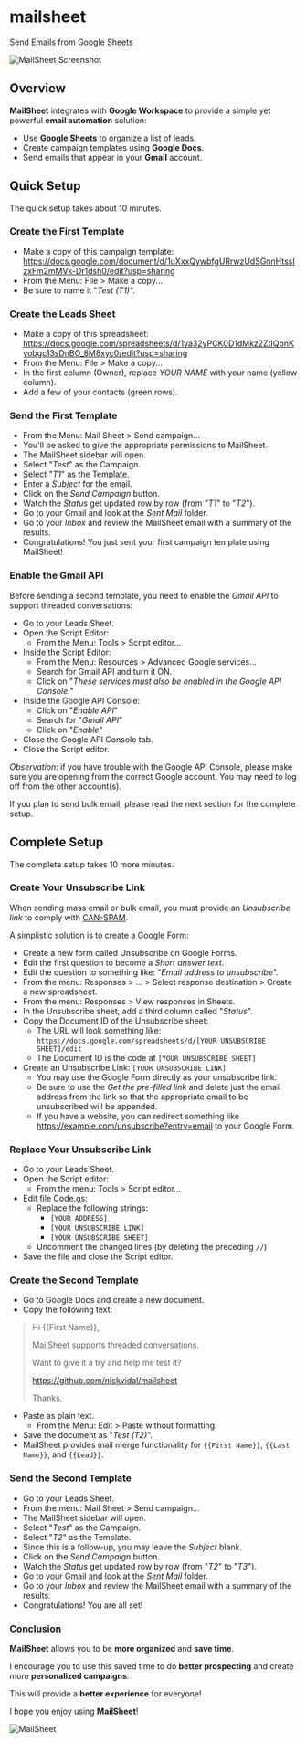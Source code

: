 # mailsheet
Send Emails from Google Sheets

![MailSheet Screenshot](https://github.com/nickvidal/mailsheet/blob/master/MailSheet_Screenshot.png)


## Overview

**MailSheet** integrates with **Google Workspace** to provide a simple yet powerful **email automation** solution:

* Use **Google Sheets** to organize a list of leads.
* Create campaign templates using **Google Docs**.
* Send emails that appear in your **Gmail** account.


## Quick Setup

The quick setup takes about 10 minutes.

### Create the First Template

- Make a copy of this campaign template:
https://docs.google.com/document/d/1uXxxQywbfgURrwzUdSGnnHtssIzxFm2mMVk-Dr1dsh0/edit?usp=sharing
- From the Menu: File > Make a copy...
- Be sure to name it "*Test (T1)*".

### Create the Leads Sheet

- Make a copy of this spreadsheet:
https://docs.google.com/spreadsheets/d/1va32yPCK0D1dMkz2ZtIQbnKyobgc13sDnBO_8M8xyc0/edit?usp=sharing
- From the Menu: File > Make a copy...
- In the first column (Owner), replace *YOUR NAME* with your name (yellow column).
- Add a few of your contacts (green rows).

### Send the First Template

- From the Menu: Mail Sheet > Send campaign...
- You'll be asked to give the appropriate permissions to MailSheet.
- The MailSheet sidebar will open.
- Select "*Test*" as the Campaign.
- Select "*T1*" as the Template.
- Enter a *Subject* for the email.
- Click on the *Send Campaign* button.
- Watch the *Status* get updated row by row (from "*T1*" to "*T2*").
- Go to your Gmail and look at the *Sent Mail* folder.
- Go to your *Inbox* and review the MailSheet email with a summary of the results.
- Congratulations! You just sent your first campaign template using MailSheet!

### Enable the Gmail API

Before sending a second template, you need to enable the *Gmail API* to support threaded conversations:
- Go to your Leads Sheet.
- Open the Script Editor:
  - From the Menu: Tools > Script editor...
- Inside the Script Editor:
  - From the Menu: Resources > Advanced Google services...
  - Search for Gmail API and turn it ON.
  - Click on "*These services must also be enabled in the Google API Console.*"
- Inside the Google API Console:
  - Click on "*Enable API*"
  - Search for "*Gmail API*"
  - Click on "*Enable*"
- Close the Google API Console tab.
- Close the Script editor.

*Observation*: if you have trouble with the Google API Console, please make sure you are opening from the correct Google account. You may need to log off from the other account(s).

If you plan to send bulk email, please read the next section for the complete setup.

## Complete Setup

The complete setup takes 10 more minutes.

### Create Your Unsubscribe Link

When sending mass email or bulk email, you must provide an *Unsubscribe link* to comply with [CAN-SPAM](https://en.wikipedia.org/wiki/CAN-SPAM_Act_of_2003).

A simplistic solution is to create a Google Form:
- Create a new form called Unsubscribe on Google Forms.
- Edit the first question to become a *Short answer text*.
- Edit the question to something like: "*Email address to unsubscribe*".
- From the menu: Responses > ... > Select response destination > Create a new spreadsheet.
- From the menu: Responses > View responses in Sheets.
- In the Unsubscribe sheet, add a third column called "*Status*".
- Copy the Document ID of the Unsubscribe sheet:
  - The URL will look something like: `https://docs.google.com/spreadsheets/d/[YOUR UNSUBSCRIBE SHEET]/edit`
  - The Document ID is the code at `[YOUR UNSUBSCRIBE SHEET]`
- Create an Unsubscribe Link: `[YOUR UNSUBSCRIBE LINK]`
  - You may use the Google Form directly as your unsubscribe link.
  - Be sure to use the *Get the pre-filled link* and delete just the email address from the link so that the appropriate email to be unsubscribed will be appended.
  - If you have a website, you can redirect something like https://example.com/unsubscribe?entry=email to your Google Form.

### Replace Your Unsubscribe Link

- Go to your Leads Sheet.
- Open the Script editor:
  - From the menu: Tools > Script editor...
- Edit file Code.gs:
  - Replace the following strings:
    - `[YOUR ADDRESS]`
    - `[YOUR UNSUBSCRIBE LINK]`
    - `[YOUR UNSUBSCRIBE SHEET]`
  - Uncomment the changed lines (by deleting the preceding `//`)
- Save the file and close the Script editor.

### Create the Second Template

- Go to Google Docs and create a new document.
- Copy the following text:

> Hi {{First Name}},
> 
> MailSheet supports threaded conversations.
> 
> Want to give it a try and help me test it?
>
> https://github.com/nickvidal/mailsheet
>
> Thanks,

- Paste as plain text.
  - From the Menu: Edit > Paste without formatting.
- Save the document as "*Test (T2)*".
- MailSheet provides mail merge functionality for `{{First Name}}`, `{{Last Name}}`, and `{{Lead}}`.


### Send the Second Template

- Go to your Leads Sheet.
- From the menu: Mail Sheet > Send campaign...
- The MailSheet sidebar will open.
- Select "*Test*" as the Campaign.
- Select "*T2*" as the Template.
- Since this is a follow-up, you may leave the *Subject* blank.
- Click on the *Send Campaign* button.
- Watch the *Status* get updated row by row (from "*T2*" to "*T3*").
- Go to your Gmail and look at the *Sent Mail* folder.
- Go to your *Inbox* and review the MailSheet email with a summary of the results.
- Congratulations! You are all set!

### Conclusion

**MailSheet** allows you to be **more organized** and **save time**.

I encourage you to use this saved time to do **better prospecting** and create more **personalized campaigns**.

This will provide a **better experience** for everyone!

I hope you enjoy using **MailSheet**!

![MailSheet](https://github.com/nickvidal/mailsheet/blob/master/mailsheet.png)
